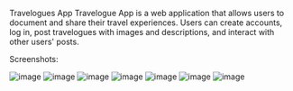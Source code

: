 Travelogues App
Travelogue App is a web application that allows users to document and share their travel experiences. Users can create accounts, log in, post travelogues with images and descriptions, and interact with other users' posts.


Screenshots:

![image](https://github.com/user-attachments/assets/8c383df1-6ead-4a3b-8e55-e3c58af0d0da)
![image](https://github.com/user-attachments/assets/85b6e39c-dce8-49d8-a26e-6b16c8518e8f)
![image](https://github.com/user-attachments/assets/134ccdc6-7a93-4d70-bf5a-7de71033f874)
![image](https://github.com/user-attachments/assets/d50ca76d-f5af-485f-a2f2-9bfa5666492a)
![image](https://github.com/user-attachments/assets/fc5a78c0-5663-4334-967f-65a85c148e96)
![image](https://github.com/user-attachments/assets/9abfb2ae-37f0-48f4-aaa0-56a12ecc9866)
![image](https://github.com/user-attachments/assets/4c5b2911-6ca9-48d7-a0a6-4ebb54e7c8cd)

